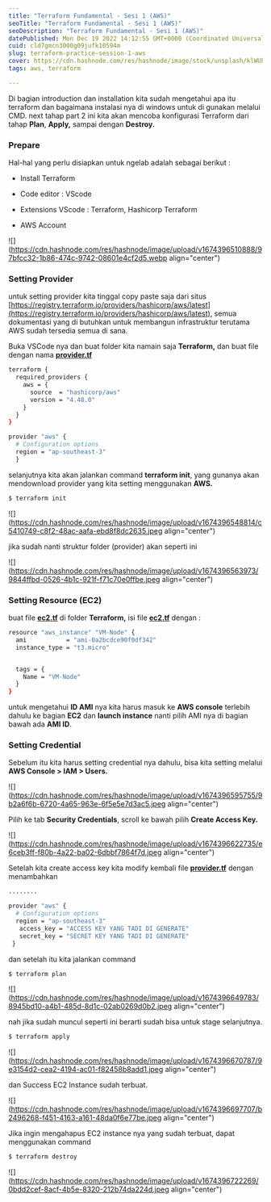 ```yaml
---
title: "Terraform Fundamental - Sesi 1 (AWS)"
seoTitle: "Terraform Fundamental - Sesi 1 (AWS)"
seoDescription: "Terraform Fundamental - Sesi 1 (AWS)"
datePublished: Mon Dec 19 2022 14:12:55 GMT+0000 (Coordinated Universal Time)
cuid: cld7gmcn3000g09jufk10594m
slug: terraform-practice-session-1-aws
cover: https://cdn.hashnode.com/res/hashnode/image/stock/unsplash/klWUhr-wPJ8/upload/e6357108ef1bbedc60431e72fa6f3d58.jpeg
tags: aws, terraform

---
```


Di bagian introduction dan installation kita sudah mengetahui apa itu terraform dan bagaimana instalasi nya di windows untuk di gunakan melalui CMD. next tahap part 2 ini kita akan mencoba konfigurasi Terraform dari tahap **Plan**, **Apply,** sampai dengan **Destroy.**

### **Prepare**

Hal-hal yang perlu disiapkan untuk ngelab adalah sebagai berikut :

* Install Terraform
    
* Code editor : VScode
    
* Extensions VScode : Terraform, Hashicorp Terraform
    
* AWS Account
    

![](https://cdn.hashnode.com/res/hashnode/image/upload/v1674396510888/97bfcc32-1b86-474c-9742-08601e4cf2d5.webp align="center")

### **Setting Provider**

untuk setting provider kita tinggal copy paste saja dari situs [https://registry.terraform.io/providers/hashicorp/aws/latest](https://registry.terraform.io/providers/hashicorp/aws/latest), semua dokumentasi yang di butuhkan untuk membangun infrastruktur terutama AWS sudah tersedia semua di sana.

Buka VSCode nya dan buat folder kita namain saja **Terraform,** dan buat file dengan nama [**provider.tf**](http://provider.tf)

```bash
terraform {
  required_providers {
    aws = {
      source  = "hashicorp/aws"
      version = "4.48.0"
    }
  }
}

provider "aws" {
  # Configuration options
  region = "ap-southeast-3"
﻿  }
```

selanjutnya kita akan jalankan command **terraform init**, yang gunanya akan mendownload provider yang kita setting menggunakan **AWS.**

```bash
$ terraform init
```

![](https://cdn.hashnode.com/res/hashnode/image/upload/v1674396548814/c5410749-c8f2-48ac-aafa-ebd8f8dc2635.jpeg align="center")

jika sudah nanti struktur folder (provider) akan seperti ini

![](https://cdn.hashnode.com/res/hashnode/image/upload/v1674396563973/9844ffbd-0526-4b1c-921f-f71c70e0ffbe.jpeg align="center")

### **Setting Resource (EC2)**

buat file [**ec2.tf**](http://ec2.tf) di folder **Terraform,** isi file [**ec2.tf**](http://ec2.tf) dengan :

```bash
resource "aws_instance" "VM-Node" {
  ami           = "ami-0a2bcdce90f0df342"
  instance_type = "t3.micro"


  tags = {
    Name = "VM-Node"
  }
}
```

untuk mengetahui **ID AMI** nya kita harus masuk ke **AWS console** terlebih dahulu ke bagian **EC2** dan **launch instance** nanti pilih AMI nya di bagian bawah ada **AMI ID**.

### **Setting Credential**

Sebelum itu kita harus setting credential nya dahulu, bisa kita setting melalui **AWS Console &gt; IAM &gt; Users.**

![](https://cdn.hashnode.com/res/hashnode/image/upload/v1674396595755/9b2a6f6b-6720-4a65-963e-6f5e5e7d3ac5.jpeg align="center")

Pilih ke tab **Security Credentials**, scroll ke bawah pilih **Create Access Key.**

![](https://cdn.hashnode.com/res/hashnode/image/upload/v1674396622735/e6ceb3ff-f80b-4a22-ba02-6dbbf7864f7d.jpeg align="center")

Setelah kita create access key kita modify kembali file [**provider.tf**](http://provider.tf) dengan menambahkan

```bash
........

provider "aws" {
  # Configuration options
  region = "ap-southeast-3"
  ﻿ access_key = "ACCESS KEY YANG TADI DI GENERATE"
   secret_key = "﻿﻿SECRET KEY YANG TADI DI GENERATE"
﻿ }
```

dan setelah itu kita jalankan command

```bash
$ terraform plan
```

![](https://cdn.hashnode.com/res/hashnode/image/upload/v1674396649783/8945bd10-a4b1-485d-8d1c-02ab0269d0b2.jpeg align="center")

nah jika sudah muncul seperti ini berarti sudah bisa untuk stage selanjutnya.

```bash
$ terraform apply
```

![](https://cdn.hashnode.com/res/hashnode/image/upload/v1674396670787/9e3154d2-cea2-4194-ac01-f82458b8add1.jpeg align="center")

dan Success EC2 Instance sudah terbuat.

![](https://cdn.hashnode.com/res/hashnode/image/upload/v1674396697707/b2496268-f451-4163-a161-48da0f6e77be.jpeg align="center")

Jika ingin mengahapus EC2 instance nya yang sudah terbuat, dapat menggunakan command

```bash
$ terraform destroy
```

![](https://cdn.hashnode.com/res/hashnode/image/upload/v1674396722269/0bdd2cef-8acf-4b5e-8320-212b74da224d.jpeg align="center")